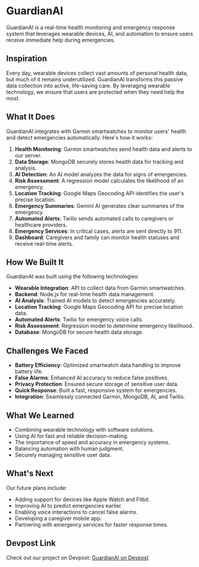 # GuardianAI

GuardianAI is a real-time health monitoring and emergency response system that leverages wearable devices, AI, and automation to ensure users receive immediate help during emergencies.

## Inspiration

Every day, wearable devices collect vast amounts of personal health data, but much of it remains underutilized. GuardianAI transforms this passive data collection into active, life-saving care. By leveraging wearable technology, we ensure that users are protected when they need help the most.

## What It Does

GuardianAI integrates with Garmin smartwatches to monitor users' health and detect emergencies automatically. Here's how it works:

1. **Health Monitoring**: Garmin smartwatches send health data and alerts to our server.
2. **Data Storage**: MongoDB securely stores health data for tracking and analysis.
3. **AI Detection**: An AI model analyzes the data for signs of emergencies.
4. **Risk Assessment**: A regression model calculates the likelihood of an emergency.
5. **Location Tracking**: Google Maps Geocoding API identifies the user's precise location.
6. **Emergency Summaries**: Gemini AI generates clear summaries of the emergency.
7. **Automated Alerts**: Twilio sends automated calls to caregivers or healthcare providers.
8. **Emergency Services**: In critical cases, alerts are sent directly to 911.
9. **Dashboard**: Caregivers and family can monitor health statuses and receive real-time alerts.

## How We Built It

GuardianAI was built using the following technologies:

- **Wearable Integration**: API to collect data from Garmin smartwatches.
- **Backend**: Node.js for real-time health data management.
- **AI Analysis**: Trained AI models to detect emergencies accurately.
- **Location Tracking**: Google Maps Geocoding API for precise location data.
- **Automated Alerts**: Twilio for emergency voice calls.
- **Risk Assessment**: Regression model to determine emergency likelihood.
- **Database**: MongoDB for secure health data storage.

## Challenges We Faced

- **Battery Efficiency**: Optimized smartwatch data handling to improve battery life.
- **False Alarms**: Enhanced AI accuracy to reduce false positives.
- **Privacy Protection**: Ensured secure storage of sensitive user data.
- **Quick Response**: Built a fast, responsive system for emergencies.
- **Integration**: Seamlessly connected Garmin, MongoDB, AI, and Twilio.

## What We Learned

- Combining wearable technology with software solutions.
- Using AI for fast and reliable decision-making.
- The importance of speed and accuracy in emergency systems.
- Balancing automation with human judgment.
- Securely managing sensitive user data.

## What's Next

Our future plans include:

- Adding support for devices like Apple Watch and Fitbit.
- Improving AI to predict emergencies earlier.
- Enabling voice interactions to cancel false alarms.
- Developing a caregiver mobile app.
- Partnering with emergency services for faster response times.

## Devpost Link

Check out our project on Devpost: [GuardianAI on Devpost](https://devpost.com/software/guradianai)